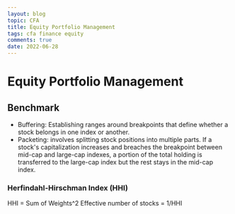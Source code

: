 ```yaml
---
layout: blog
topic: CFA
title: Equity Portfolio Management
tags: cfa finance equity
comments: true
date: 2022-06-28
---
```

# Equity Portfolio Management

## Benchmark

- Buffering: Establishing ranges around breakpoints that define whether a stock belongs in one index or another.
- Packeting: involves splitting stock positions into multiple parts. If a stock's capitalization increases and breaches the breakpoint between mid-cap and large-cap indexes, a portion of the total holding is transferred to the large-cap index but the rest stays in the mid-cap index.

### Herfindahl-Hirschman Index (HHI)

HHI = Sum of Weights^2
Effective number of stocks = 1/HHI
